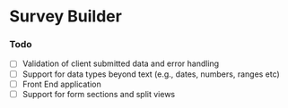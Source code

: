 # Survey Builder

### Todo
- [ ] Validation of client submitted data and error handling 
- [ ] Support for data types beyond text (e.g., dates, numbers, ranges etc)
- [ ] Front End application
- [ ] Support for form sections and split views
